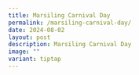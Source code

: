 ```yaml
---
title: Marsiling Carnival Day
permalink: /marsiling-carnival-day/
date: 2024-08-02
layout: post
description: Marsiling Carnival Day
image: ""
variant: tiptap
---
```

